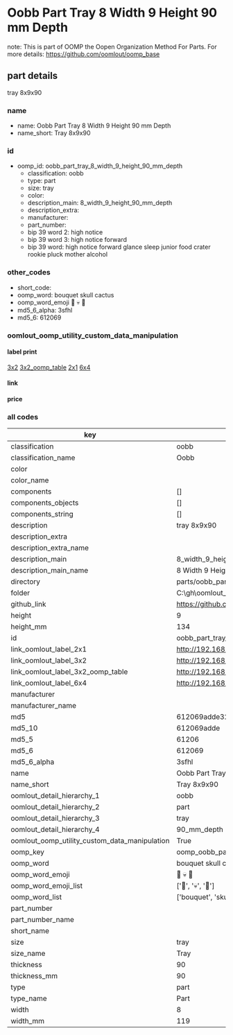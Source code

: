 # Oobb Part Tray 8 Width 9 Height 90 mm Depth  

note: This is part of OOMP the Oopen Organization Method For Parts. For more details: https://github.com/oomlout/oomp_base

##  part details
  



tray 8x9x90



### name
* name: Oobb Part Tray 8 Width 9 Height 90 mm Depth
* name_short: Tray 8x9x90 
### id
* oomp_id: oobb_part_tray_8_width_9_height_90_mm_depth
  * classification: oobb
  * type: part
  * size: tray
  * color: 
  * description_main: 8_width_9_height_90_mm_depth
  * description_extra: 
  * manufacturer: 
  * part_number: 
  * bip 39 word 2: high notice
  * bip 39 word 3: high notice forward
  * bip 39 word: high notice forward glance sleep junior food crater rookie pluck mother alcohol

### other_codes
* short_code: 
* oomp_word: bouquet skull cactus
* oomp_word_emoji :bouquet: :skull: :cactus:
* md5_6_alpha: 3sfhl
* md5_6: 612069






### oomlout_oomp_utility_custom_data_manipulation
#### label print
[3x2](http://192.168.1.245:1112/?label=oomp%203sfhl)
[3x2_oomp_table](http://192.168.1.108:1112/?label=oomp%203sfhl)
[2x1](http://192.168.1.242:1112/?label=oomp%203sfhl)
[6x4](http://192.168.1.55:1112/?label=oomp%203sfhl)    

#### link

                              

#### price







### all codes 
| key | value |  
| --- | --- |  
| classification | oobb |  
| classification_name | Oobb |  
| color |  |  
| color_name |  |  
| components | [] |  
| components_objects | [] |  
| components_string | [] |  
| description | tray 8x9x90 |  
| description_extra |  |  
| description_extra_name |  |  
| description_main | 8_width_9_height_90_mm_depth |  
| description_main_name | 8 Width 9 Height 90 mm Depth |  
| directory | parts/oobb_part_tray_8_width_9_height_90_mm_depth |  
| folder | C:\gh\oomlout_oobb_version_4_generated_parts\parts\oobb_part_tray_8_width_9_height_90_mm_depth |  
| github_link | https://github.com/oomlout/oomlout_oomp_part_src/tree/main/parts/oobb_part_tray_8_width_9_height_90_mm_depth |  
| height | 9 |  
| height_mm | 134 |  
| id | oobb_part_tray_8_width_9_height_90_mm_depth |  
| link_oomlout_label_2x1 | http://192.168.1.242:1112/?label=oomp%203sfhl |  
| link_oomlout_label_3x2 | http://192.168.1.245:1112/?label=oomp%203sfhl |  
| link_oomlout_label_3x2_oomp_table | http://192.168.1.108:1112/?label=oomp%203sfhl |  
| link_oomlout_label_6x4 | http://192.168.1.55:1112/?label=oomp%203sfhl |  
| manufacturer |  |  
| manufacturer_name |  |  
| md5 | 612069adde328b59e4e5962ab7a5bb5c |  
| md5_10 | 612069adde |  
| md5_5 | 61206 |  
| md5_6 | 612069 |  
| md5_6_alpha | 3sfhl |  
| name | Oobb Part Tray 8 Width 9 Height 90 mm Depth |  
| name_short | Tray 8x9x90  |  
| oomlout_detail_hierarchy_1 | oobb |  
| oomlout_detail_hierarchy_2 | part |  
| oomlout_detail_hierarchy_3 | tray |  
| oomlout_detail_hierarchy_4 | 90_mm_depth |  
| oomlout_oomp_utility_custom_data_manipulation | True |  
| oomp_key | oomp_oobb_part_tray_8_width_9_height_90_mm_depth |  
| oomp_word | bouquet skull cactus |  
| oomp_word_emoji | :bouquet: :skull: :cactus: |  
| oomp_word_emoji_list | [':bouquet:', ':skull:', ':cactus:'] |  
| oomp_word_list | ['bouquet', 'skull', 'cactus'] |  
| part_number |  |  
| part_number_name |  |  
| short_name |  |  
| size | tray |  
| size_name | Tray |  
| thickness | 90 |  
| thickness_mm | 90 |  
| type | part |  
| type_name | Part |  
| width | 8 |  
| width_mm | 119 |  
